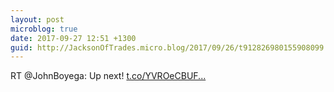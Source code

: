 ```yaml
---
layout: post
microblog: true
date: 2017-09-27 12:51 +1300
guid: http://JacksonOfTrades.micro.blog/2017/09/26/t912826980155908099.html
---
```

RT @JohnBoyega: Up next! [t.co/YVROeCBUF...](https://t.co/YVROeCBUFu)
